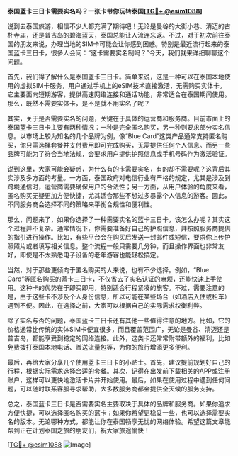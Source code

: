 **泰国蓝卡三日卡需要实名吗？一张卡带你玩转泰国[[TG💪+ @esim1088](https://t.me/s/esim1088)]**

说到去泰国旅游，相信不少人都充满了期待吧！无论是曼谷的大街小巷、清迈的古朴寺庙，还是普吉岛的碧海蓝天，泰国总能让人流连忘返。不过，对于初次前往泰国的朋友来说，办理当地的SIM卡可能会让你感到困惑。特别是最近流行起来的泰国蓝卡三日卡，很多人会问：“这卡需要实名制吗？”今天，我们就来详细聊聊这个问题。

首先，我们得了解什么是泰国蓝卡三日卡。简单来说，这是一种可以在泰国本地使用的虚拟SIM卡服务，用户通过手机上的eSIM技术直接激活，无需购买实体卡。它主要面向短期游客，提供高速网络连接和通话功能，非常适合在泰国期间使用。那么，既然不需要实体卡，是不是就不用实名了呢？

其实，关于是否需要实名的问题，关键在于具体的运营商和服务商。目前市面上的泰国蓝卡三日卡主要有两种情况：一种是完全匿名购买，另一种则要求部分实名信息。以市场上较为知名的几个品牌为例，像“Blue Card”这类产品通常支持匿名购买，你只需选择套餐并支付费用即可完成购买，无需提供任何个人信息。而另一些品牌可能为了符合当地法规，会要求用户提供护照信息或手机号码作为激活验证。

说到这里，大家可能会疑惑，为什么有的卡需要实名，有的却不需要呢？这背后其实涉及多方面的考量。一方面，泰国政府对电信行业有严格的规定，尤其是涉及到跨境通信时，运营商需要确保用户的合法性；另一方面，从用户体验的角度来看，匿名购买无疑更加方便快捷，尤其适合那些不想过多暴露个人信息的游客。因此，不同服务商会选择不同的策略来平衡合规性和便利性。

那么，问题来了，如果你选择了一种需要实名的蓝卡三日卡，该怎么办呢？其实这个过程并不复杂。通常情况下，你需要准备好自己的护照信息，并按照服务商提供的指引进行操作。比如，有些平台会在购买后发送一封邮件或短信，要求你上传护照照片或者填写相关信息。整个流程一般只需要几分钟，而且操作界面也非常友好，即使是不太熟悉电子设备的老年游客也能轻松搞定。

当然，对于那些更倾向于匿名购买的人来说，也有不少选择。例如，“Blue Card”等匿名购买的蓝卡三日卡，不仅省去了实名认证的麻烦，还能快速上手使用。这种卡的优势在于即买即用，特别适合行程紧凑的旅客。不过，需要注意的是，由于这些卡不涉及个人身份信息，所以可能在某些场合（如酒店入住或租车）遇到不便。因此，在选择之前，大家可以根据自己的实际需求权衡利弊。

除了实名与否的问题，泰国蓝卡三日卡还有其他一些值得注意的地方。比如，它的价格通常比传统的实体SIM卡便宜很多，而且覆盖范围广，无论是曼谷、清迈还是普吉岛，都能享受到稳定的网络连接。此外，这类卡还常常附带额外的福利，比如免费拨打泰国本地电话、赠送流量包等，为你的旅行增添更多便利。

最后，再给大家分享几个使用蓝卡三日卡的小贴士。首先，建议提前规划好自己的行程，根据实际需求选择合适的套餐。其次，记得在出发前下载相关的APP或注册账户，这样可以更快地激活卡片并开始使用。最后，如果在使用过程中遇到任何问题，可以随时联系客服寻求帮助，大多数服务商都会提供全天候的服务支持。

总之，泰国蓝卡三日卡是否需要实名主要取决于具体的品牌和服务商。如果你追求方便快捷，可以选择匿名购买的蓝卡；如果你希望更稳妥一些，也可以选择需要实名的版本。无论哪种方式，都能让你在泰国畅享无忧的网络体验。希望这篇文章能帮到正在计划泰国之旅的朋友们，祝大家旅途愉快！

[[TG💪+ @esim1088](https://t.me/s/esim1088) ![Image](https://i.postimg.cc/4NQfJmqS/Snipaste-2025-05-13-00-14-12.png)]